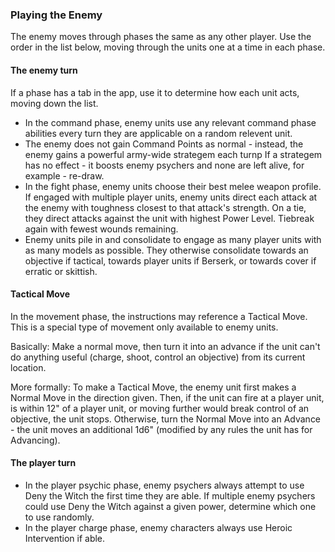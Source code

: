 ### Playing the Enemy

The enemy moves through phases the same as any other player. Use the order in the list below, moving through the units one at a time in each phase.

#### The enemy turn
If a phase has a tab in the app, use it to determine how each unit acts, moving down the list.

- In the command phase, enemy units use any relevant command phase abilities every turn they are applicable on a random relevent unit.
- The enemy does not gain Command Points as normal - instead, the enemy gains a powerful army-wide strategem each turnp If a strategem has no effect - it boosts enemy psychers and none are left alive, for example - re-draw.
- In the fight phase, enemy units choose their best melee weapon profile. If engaged with multiple player units, enemy units direct each attack at the enemy with toughness closest to that attack's strength. On a tie, they direct attacks against the unit with highest Power Level. Tiebreak again with fewest wounds remaining.
- Enemy units pile in and consolidate to engage as many player units with as many models as possible. They otherwise consolidate towards an objective if tactical, towards player units if Berserk, or towards cover if erratic or skittish.

#### Tactical Move
In the movement phase, the instructions may reference a Tactical Move. This is a special type of movement only available to enemy units.

Basically: Make a normal move, then turn it into an advance if the unit can't do anything useful (charge, shoot, control an objective) from its current location.

More formally: To make a Tactical Move, the enemy unit first makes a Normal Move in the direction given. Then, if the unit can fire at a player unit, is within 12" of a player unit, or moving further would break control of an objective, the unit stops. Otherwise, turn the Normal Move into an Advance - the unit moves an additional 1d6" (modified by any rules the unit has for Advancing).

#### The player turn
- In the player psychic phase, enemy psychers always attempt to use Deny the Witch the first time they are able. If multiple enemy psychers could use Deny the Witch against a given power, determine which one to use randomly.
- In the player charge phase, enemy characters always use Heroic Intervention if able.
